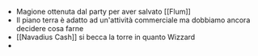- Magione ottenuta dal party per aver salvato [[Flum]]
- Il piano terra è adatto ad un'attività commerciale ma dobbiamo ancora decidere cosa farne
- [[Navadius Cash]] si becca la torre in quanto Wizzard
- 